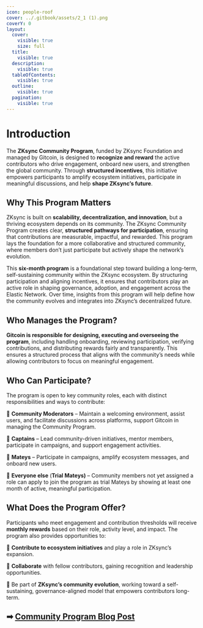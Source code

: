```yaml
---
icon: people-roof
cover: ../.gitbook/assets/2_1 (1).png
coverY: 0
layout:
  cover:
    visible: true
    size: full
  title:
    visible: true
  description:
    visible: true
  tableOfContents:
    visible: true
  outline:
    visible: true
  pagination:
    visible: true
---
```


# Introduction

The **ZKsync Community Program**, funded by ZKsync Foundation and managed by Gitcoin, is designed to **recognize and reward** the active contributors who drive engagement, onboard new users, and strengthen the global community. Through **structured incentives**, this initiative empowers participants to amplify ecosystem initiatives, participate in meaningful discussions, and help **shape ZKsync’s future**.

## Why This Program Matters

ZKsync is built on **scalability, decentralization, and innovation**, but a thriving ecosystem depends on its community. The ZKsync Community Program creates clear, **structured pathways for participation**, ensuring that contributions are measurable, impactful, and rewarded. This program lays the foundation for a more collaborative and structured community, where members don’t just participate but actively shape the network’s evolution.

This **six-month program** is a foundational step toward building a long-term, self-sustaining community within the ZKsync ecosystem. By structuring participation and aligning incentives, it ensures that contributors play an active role in shaping governance, adoption, and engagement across the Elastic Network. Over time, insights from this program will help define how the community evolves and integrates into ZKsync’s decentralized future.

## Who Manages the Program?

**Gitcoin is responsible for designing, executing and overseeing the program**, including handling onboarding, reviewing participation, verifying contributions, and distributing rewards fairly and transparently. This ensures a structured process that aligns with the community’s needs while allowing contributors to focus on meaningful engagement.

## Who Can Participate?

The program is open to key community roles, each with distinct responsibilities and ways to contribute:

🔹 **Community Moderators** – Maintain a welcoming environment, assist users, and facilitate discussions across platforms, support Gitcoin in managing the Community Program.

🔹 **Captains** – Lead community-driven initiatives, mentor members, participate in campaigns, and support engagement activities.

🔹 **Mateys** – Participate in campaigns, amplify ecosystem messages, and onboard new users.

🔹 **Everyone else** (**Trial Mateys)** – Community members not yet assigned a role can apply to join the program as trial Mateys by showing at least one month of active, meaningful participation.

## What Does the Program Offer?

Participants who meet engagement and contribution thresholds will receive **monthly rewards** based on their role, activity level, and impact. The program also provides opportunities to:

🔹 **Contribute to ecosystem initiatives** and play a role in ZKsync’s expansion.

🔹 **Collaborate** with fellow contributors, gaining recognition and leadership opportunities.

🔹 Be part of **ZKsync’s community evolution**, working toward a self-sustaining, governance-aligned model that empowers contributors long-term.

## ➡ [**Community Program Blog Post**](https://zksync.mirror.xyz/ABCMvRKrYVEa3dzqqHakAGFF7QwzTSUt5xQh3Ey7i9k)

